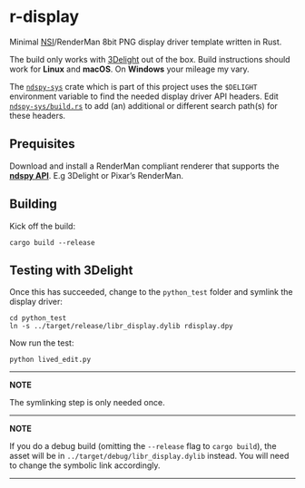 # r-display

Minimal [NSI](https://nsi.readthedocs.io/)/RenderMan 8bit PNG display driver template written in Rust.

The build only works with [3Delight](https://www.3delight.com/) out of the box. Build instructions should work for **Linux** and **macOS**. On **Windows** your mileage my vary.

The [`ndspy-sys`](https://github.com/virtualritz/r-display/blob/master/ndspy-sys/) crate which is part of this project uses the `$DELIGHT` environment variable to find the needed display driver API headers. Edit [`ndspy-sys/build.rs`](https://github.com/virtualritz/r-display/blob/master/ndspy-sys/build.rs) to add (an) additional or different search path(s) for these headers.


## Prequisites

Download and install a RenderMan compliant renderer that supports the **[ndspy API](https://renderman.pixar.com/resources/RenderMan_20/dspyNote.html)**. E.g 3Delight or Pixar’s RenderMan.

## Building

Kick off the build:
```shell
cargo build --release
```

## Testing with 3Delight

Once this has succeeded, change to the `python_test` folder and symlink the display driver:
```
cd python_test
ln -s ../target/release/libr_display.dylib rdisplay.dpy
```

Now run the test:
```
python lived_edit.py
```

---
**NOTE**

The symlinking step is only needed once.

---
**NOTE**

If you do a debug build (omitting the `--release` flag to `cargo build`), the asset will be in `../target/debug/libr_display.dylib` instead. You will need to change the symbolic link accordingly.

---

